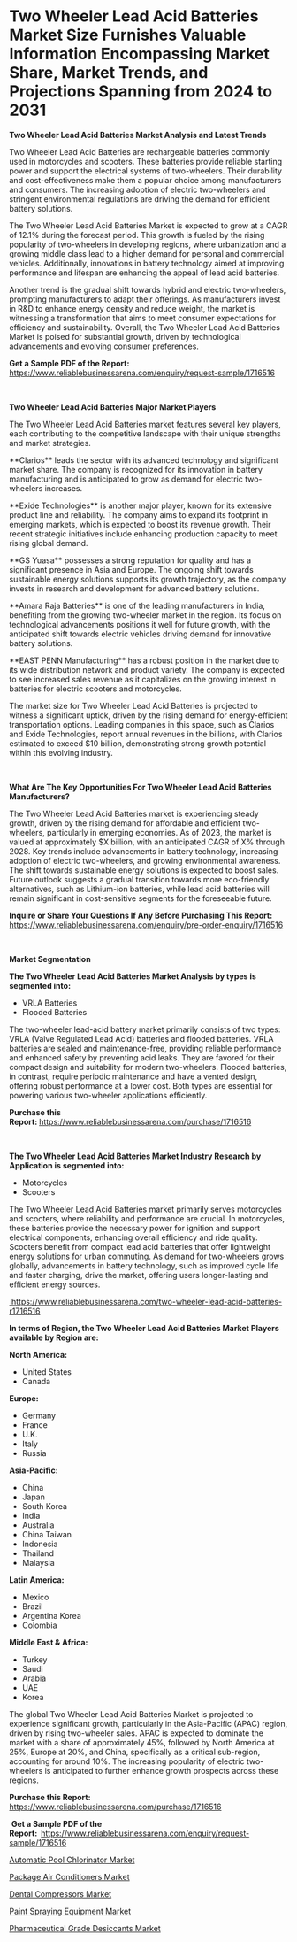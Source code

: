 <p><h1>Two Wheeler Lead Acid Batteries Market Size Furnishes Valuable Information Encompassing Market Share, Market Trends, and Projections Spanning from 2024 to 2031</h1></p><p><strong>Two Wheeler Lead Acid Batteries Market Analysis and Latest Trends</strong></p>
<p><p>Two Wheeler Lead Acid Batteries are rechargeable batteries commonly used in motorcycles and scooters. These batteries provide reliable starting power and support the electrical systems of two-wheelers. Their durability and cost-effectiveness make them a popular choice among manufacturers and consumers. The increasing adoption of electric two-wheelers and stringent environmental regulations are driving the demand for efficient battery solutions.</p><p>The Two Wheeler Lead Acid Batteries Market is expected to grow at a CAGR of 12.1% during the forecast period. This growth is fueled by the rising popularity of two-wheelers in developing regions, where urbanization and a growing middle class lead to a higher demand for personal and commercial vehicles. Additionally, innovations in battery technology aimed at improving performance and lifespan are enhancing the appeal of lead acid batteries. </p><p>Another trend is the gradual shift towards hybrid and electric two-wheelers, prompting manufacturers to adapt their offerings. As manufacturers invest in R&D to enhance energy density and reduce weight, the market is witnessing a transformation that aims to meet consumer expectations for efficiency and sustainability. Overall, the Two Wheeler Lead Acid Batteries Market is poised for substantial growth, driven by technological advancements and evolving consumer preferences.</p></p>
<p><strong>Get a Sample PDF of the Report:&nbsp;</strong> <a href="https://www.reliablebusinessarena.com/enquiry/request-sample/1716516?utm_campaign=1730&utm_medium=2&utm_source=Github&utm_content=ia&utm_term=23102024&utm_id=two-wheeler-lead-acid-batteries">https://www.reliablebusinessarena.com/enquiry/request-sample/1716516</a></p>
<p>&nbsp;</p>
<p><strong>Two Wheeler Lead Acid Batteries Major Market Players</strong></p>
<p><p>The Two Wheeler Lead Acid Batteries market features several key players, each contributing to the competitive landscape with their unique strengths and market strategies. </p><p>**Clarios** leads the sector with its advanced technology and significant market share. The company is recognized for its innovation in battery manufacturing and is anticipated to grow as demand for electric two-wheelers increases.</p><p>**Exide Technologies** is another major player, known for its extensive product line and reliability. The company aims to expand its footprint in emerging markets, which is expected to boost its revenue growth. Their recent strategic initiatives include enhancing production capacity to meet rising global demand.</p><p>**GS Yuasa** possesses a strong reputation for quality and has a significant presence in Asia and Europe. The ongoing shift towards sustainable energy solutions supports its growth trajectory, as the company invests in research and development for advanced battery solutions.</p><p>**Amara Raja Batteries** is one of the leading manufacturers in India, benefiting from the growing two-wheeler market in the region. Its focus on technological advancements positions it well for future growth, with the anticipated shift towards electric vehicles driving demand for innovative battery solutions.</p><p>**EAST PENN Manufacturing** has a robust position in the market due to its wide distribution network and product variety. The company is expected to see increased sales revenue as it capitalizes on the growing interest in batteries for electric scooters and motorcycles.</p><p>The market size for Two Wheeler Lead Acid Batteries is projected to witness a significant uptick, driven by the rising demand for energy-efficient transportation options. Leading companies in this space, such as Clarios and Exide Technologies, report annual revenues in the billions, with Clarios estimated to exceed $10 billion, demonstrating strong growth potential within this evolving industry.</p></p>
<p>&nbsp;</p>
<p><strong>What Are The Key Opportunities For Two Wheeler Lead Acid Batteries Manufacturers?</strong></p>
<p><p>The Two Wheeler Lead Acid Batteries market is experiencing steady growth, driven by the rising demand for affordable and efficient two-wheelers, particularly in emerging economies. As of 2023, the market is valued at approximately $X billion, with an anticipated CAGR of X% through 2028. Key trends include advancements in battery technology, increasing adoption of electric two-wheelers, and growing environmental awareness. The shift towards sustainable energy solutions is expected to boost sales. Future outlook suggests a gradual transition towards more eco-friendly alternatives, such as Lithium-ion batteries, while lead acid batteries will remain significant in cost-sensitive segments for the foreseeable future.</p></p>
<p><strong>Inquire or Share Your Questions If Any Before Purchasing This Report:</strong> <a href="https://www.reliablebusinessarena.com/enquiry/pre-order-enquiry/1716516?utm_campaign=1730&utm_medium=2&utm_source=Github&utm_content=ia&utm_term=23102024&utm_id=two-wheeler-lead-acid-batteries">https://www.reliablebusinessarena.com/enquiry/pre-order-enquiry/1716516</a></p>
<p>&nbsp;</p>
<p><strong>Market Segmentation</strong></p>
<p><strong>The Two Wheeler Lead Acid Batteries Market Analysis by types is segmented into:</strong></p>
<p><ul><li>VRLA Batteries</li><li>Flooded Batteries</li></ul></p>
<p><p>The two-wheeler lead-acid battery market primarily consists of two types: VRLA (Valve Regulated Lead Acid) batteries and flooded batteries. VRLA batteries are sealed and maintenance-free, providing reliable performance and enhanced safety by preventing acid leaks. They are favored for their compact design and suitability for modern two-wheelers. Flooded batteries, in contrast, require periodic maintenance and have a vented design, offering robust performance at a lower cost. Both types are essential for powering various two-wheeler applications efficiently.</p></p>
<p><strong>Purchase this Report:&nbsp;</strong><a href="https://www.reliablebusinessarena.com/purchase/1716516?utm_campaign=1730&utm_medium=2&utm_source=Github&utm_content=ia&utm_term=23102024&utm_id=two-wheeler-lead-acid-batteries">https://www.reliablebusinessarena.com/purchase/1716516</a></p>
<p>&nbsp;</p>
<p><strong>The Two Wheeler Lead Acid Batteries Market Industry Research by Application is segmented into:</strong></p>
<p><ul><li>Motorcycles</li><li>Scooters</li></ul></p>
<p><p>The Two Wheeler Lead Acid Batteries market primarily serves motorcycles and scooters, where reliability and performance are crucial. In motorcycles, these batteries provide the necessary power for ignition and support electrical components, enhancing overall efficiency and ride quality. Scooters benefit from compact lead acid batteries that offer lightweight energy solutions for urban commuting. As demand for two-wheelers grows globally, advancements in battery technology, such as improved cycle life and faster charging, drive the market, offering users longer-lasting and efficient energy sources.</p></p>
<p><a href="https://www.reliablebusinessarena.com/two-wheeler-lead-acid-batteries-r1716516?utm_campaign=1730&utm_medium=2&utm_source=Github&utm_content=ia&utm_term=23102024&utm_id=two-wheeler-lead-acid-batteries">&nbsp;https://www.reliablebusinessarena.com/two-wheeler-lead-acid-batteries-r1716516</a></p>
<p><strong>In terms of Region, the Two Wheeler Lead Acid Batteries Market Players available by Region are:</strong></p>
<p>
    <p> <strong> North America: </strong>
        <ul>
            <li>United States</li>
            <li>Canada</li>
        </ul>
        </p> 
    <p> <strong> Europe: </strong>
        <ul>
            <li>Germany</li>
            <li>France</li>
            <li>U.K.</li>
            <li>Italy</li>
            <li>Russia</li>
        </ul>
        </p> 
    <p> <strong> Asia-Pacific: </strong>
        <ul>
            <li>China</li>
            <li>Japan</li>
            <li>South Korea</li>
            <li>India</li>
            <li>Australia</li>
            <li>China Taiwan</li>
            <li>Indonesia</li>
            <li>Thailand</li>
            <li>Malaysia</li>
        </ul>
        </p> 
    <p> <strong> Latin America: </strong>
        <ul>
            <li>Mexico</li>
            <li>Brazil</li>
            <li>Argentina Korea</li>
            <li>Colombia</li>
        </ul>
        </p> 
    <p> <strong> Middle East & Africa: </strong>
        <ul>
            <li>Turkey</li>
            <li>Saudi</li>
            <li>Arabia</li>
            <li>UAE</li>
            <li>Korea</li>
        </ul>
    </p>
    </p>
<p><p>The global Two Wheeler Lead Acid Batteries Market is projected to experience significant growth, particularly in the Asia-Pacific (APAC) region, driven by rising two-wheeler sales. APAC is expected to dominate the market with a share of approximately 45%, followed by North America at 25%, Europe at 20%, and China, specifically as a critical sub-region, accounting for around 10%. The increasing popularity of electric two-wheelers is anticipated to further enhance growth prospects across these regions.</p></p>
<p><strong>Purchase this Report: </strong><a href="https://www.reliablebusinessarena.com/purchase/1716516?utm_campaign=1730&utm_medium=2&utm_source=Github&utm_content=ia&utm_term=23102024&utm_id=two-wheeler-lead-acid-batteries">https://www.reliablebusinessarena.com/purchase/1716516</a></p>
<p>&nbsp;<strong>Get a Sample PDF of the Report:&nbsp;&nbsp;</strong><a href="https://www.reliablebusinessarena.com/enquiry/request-sample/1716516?utm_campaign=1730&utm_medium=2&utm_source=Github&utm_content=ia&utm_term=23102024&utm_id=two-wheeler-lead-acid-batteries">https://www.reliablebusinessarena.com/enquiry/request-sample/1716516</a></p>
<p><strong></strong></p>
<p><p><a href="https://issuu.com/reportprime-2/docs/automatic-pool-chlorinator-market-s_0f6842f3e60c36?utm_campaign=1730&utm_medium=2&utm_source=Github&utm_content=ia&utm_term=23102024&utm_id=two-wheeler-lead-acid-batteries">Automatic Pool Chlorinator Market</a></p><p><a href="https://www.linkedin.com/pulse/strategic-market-insights-navigating-global-package-air-conditioners-ne9lc?utm_campaign=1730&utm_medium=2&utm_source=Github&utm_content=ia&utm_term=23102024&utm_id=two-wheeler-lead-acid-batteries">Package Air Conditioners Market</a></p><p><a href="https://www.linkedin.com/pulse/dental-compressors-market-size-type-product-global-industry-etabc?utm_campaign=1730&utm_medium=2&utm_source=Github&utm_content=ia&utm_term=23102024&utm_id=two-wheeler-lead-acid-batteries">Dental Compressors Market</a></p><p><a href="https://www.linkedin.com/pulse/paint-spraying-equipment-industry-sector-market-dynamics-future-wcvkc?utm_campaign=1730&utm_medium=2&utm_source=Github&utm_content=ia&utm_term=23102024&utm_id=two-wheeler-lead-acid-batteries">Paint Spraying Equipment Market</a></p><p><a href="https://github.com/gailasejs/Market-Research-Report-List-1/blob/main/pharmaceutical-grade-desiccants-market.md?utm_campaign=1730&utm_medium=2&utm_source=Github&utm_content=ia&utm_term=23102024&utm_id=two-wheeler-lead-acid-batteries">Pharmaceutical Grade Desiccants Market</a></p></p>